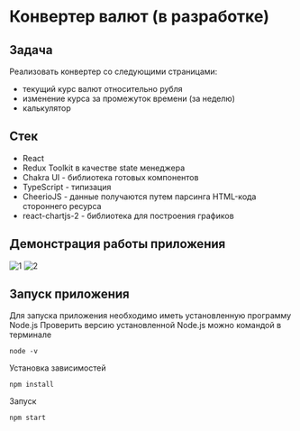 # Конвертер валют (в разработке)

## Задача
Реализовать конвертер со следующими страницами:
+ текущий курс валют относительно рубля
+ изменение курса за промежуток времени (за неделю)
+ калькулятор

## Стек
+ React
+ Redux Toolkit в качестве state менеджера
+ Chakra UI - библиотека готовых компонентов
+ TypeScript - типизация
+ CheerioJS - данные получаются путем парсинга HTML-кода стороннего ресурса
+ react-chartjs-2 - библиотека для построения графиков

## Демонстрация работы приложения

![1](https://user-images.githubusercontent.com/74718352/190857065-35f846e8-002b-4211-8d26-2949db1cd324.gif)
![2](https://user-images.githubusercontent.com/74718352/190857071-bdf6ed16-bbf8-499b-b62a-2ebe61f716f0.gif)


## Запуск приложения

Для запуска приложения необходимо иметь установленную программу Node.js
Проверить версию установленной Node.js можно командой в терминале 
```
node -v
```
Установка зависимостей
```
npm install
```
Запуск
```
npm start
```
